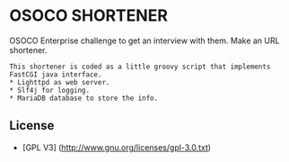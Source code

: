 OSOCO SHORTENER  
==============

OSOCO Enterprise challenge to get an interview with them. Make an URL shortener.

    This shortener is coded as a little groovy script that implements FastCGI java interface. 
    * Lighttpd as web server.
    * Slf4j for logging.
    * MariaDB database to store the info. 
    
## License

* [GPL V3] (http://www.gnu.org/licenses/gpl-3.0.txt)

